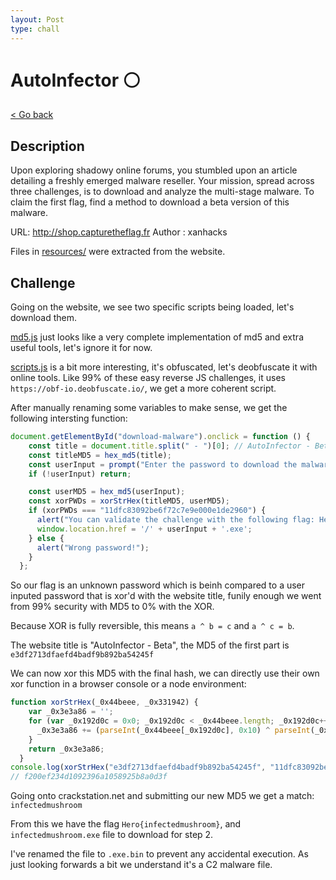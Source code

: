 ```yaml
---
layout: Post
type: chall
---
```

# AutoInfector ⚪

<a class="back-link" href="../../">< Go back</a>

## Description

Upon exploring shadowy online forums, you stumbled upon an article detailing a freshly emerged malware reseller. Your mission, spread across three challenges, is to download and analyze the multi-stage malware. To claim the first flag, find a method to download a beta version of this malware.

URL: <http://shop.capturetheflag.fr>
Author : xanhacks

Files in [resources/](./resources) were extracted from the website.

## Challenge

Going on the website, we see two specific scripts being loaded, let's download them.

[md5.js](./resources/md5.js) just looks like a very complete implementation of md5 and extra useful tools, let's ignore it for now.

[scripts.js](./resources/scripts.js) is a bit more interesting, it's obfuscated, let's deobfuscate it with online tools. Like 99% of these easy reverse JS challenges, it uses `https://obf-io.deobfuscate.io/`, we get a more coherent script.

After manually renaming some variables to make sense, we get the following intersting function:

```js
document.getElementById("download-malware").onclick = function () {
    const title = document.title.split(" - ")[0]; // AutoInfector - Beta
    const titleMD5 = hex_md5(title);
    const userInput = prompt("Enter the password to download the malware:");
    if (!userInput) return;

    const userMD5 = hex_md5(userInput);
    const xorPWDs = xorStrHex(titleMD5, userMD5);
    if (xorPWDs === "11dfc83092be6f72c7e9e000e1de2960") {
      alert("You can validate the challenge with the following flag: Hero{" + userInput + '}');
      window.location.href = '/' + userInput + '.exe';
    } else {
      alert("Wrong password!");
    }
  };
```

So our flag is an unknown password which is beinh compared to a user inputed password that is xor'd with the website title, funily enough we went from 99% security with MD5 to 0% with the XOR.

Because XOR is fully reversible, this means `a ^ b = c` and `a ^ c = b`.

The website title is "AutoInfector - Beta", the MD5 of the first part is `e3df2713dfaefd4badf9b892ba54245f`

We can now xor this MD5 with the final hash, we can directly use their own xor function in a browser console or a node environment:

```js
function xorStrHex(_0x44beee, _0x331942) {
    var _0x3e3a86 = '';
    for (var _0x192d0c = 0x0; _0x192d0c < _0x44beee.length; _0x192d0c++) {
      _0x3e3a86 += (parseInt(_0x44beee[_0x192d0c], 0x10) ^ parseInt(_0x331942[_0x192d0c], 0x10)).toString(0x10);
    }
    return _0x3e3a86;
  }
console.log(xorStrHex("e3df2713dfaefd4badf9b892ba54245f", "11dfc83092be6f72c7e9e000e1de2960"))
// f200ef234d1092396a1058925b8a0d3f
```

Going onto crackstation.net and submitting our new MD5 we get a match: `infectedmushroom`

From this we have the flag `Hero{infectedmushroom}`, and `infectedmushroom.exe` file to download for step 2.

I've renamed the file to `.exe.bin` to prevent any accidental execution. As just looking forwards a bit we understand it's a C2 malware file.
